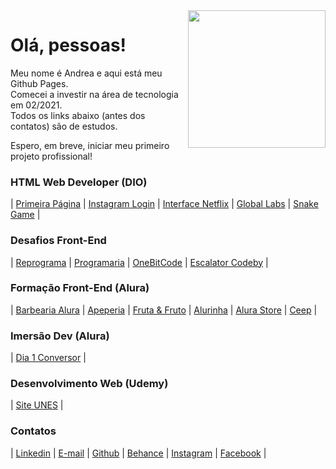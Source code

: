 <img src="https://media.giphy.com/media/LPgFwCQg4HQBvPihcn/giphy.gif" width="220px" align="right">

# Olá, pessoas!

Meu nome é Andrea e aqui está meu Github Pages.  
Comecei a investir na área de tecnologia em 02/2021.  
Todos os links abaixo (antes dos contatos) são de estudos.

Espero, em breve, iniciar meu primeiro projeto profissional!

### HTML Web Developer (DIO)

| [Primeira Página](https://andreadcsousa.github.io/dio_webpage_inicio/) | [Instagram Login](https://andreadcsousa.github.io/dio_desafio_instagram/) | [Interface Netflix](https://andreadcsousa.github.io/dio_desafio_netflix/) | [Global Labs](https://andreadcsousa.github.io/dio_introducao_bootstrap/) | [Snake Game](https://andreadcsousa.github.io/dio_desafio_snake/) |

### Desafios Front-End

| [Reprograma](https://andreadcsousa.github.io/reprograma_oficina/) | [Programaria](https://andreadcsousa.github.io/programaria_frontend/) | [OneBitCode](https://andreadcsousa.github.io/onebitcode_calculadora/) | [Escalator Codeby](https://andreadcsousa.github.io/codeby_escalator/) |

### Formação Front-End (Alura)

| [Barbearia Alura](https://andreadcsousa.github.io/alura_webpage_barbearia/) | [Apeperia](https://andreadcsousa.github.io/alura_layout_responsivo/) | [Fruta & Fruto](https://andreadcsousa.github.io/alura_arquitetura_css/) | [Alurinha](https://andreadcsousa.github.io/alura_webpage_flexbox/) | [Alura Store](https://andreadcsousa.github.io/alura_webpage_grid/) | [Ceep](https://andreadcsousa.github.io/alura_array_javascript/) |

### Imersão Dev (Alura)

| [Dia 1 Conversor](https://andreadcsousa.github.io/alura_imersao_dia1/) |

### Desenvolvimento Web (Udemy)

| [Site UNES](https://andreadcsousa.github.io/udemy_projetoUnes/) |

### Contatos

| [Linkedin](https://www.linkedin.com/in/andrea-dcsousa/) | [E-mail](mailto:andrea.dcsousa@gmail.com) | [Github](https://github.com/andreadcsousa) | [Behance](https://www.freecodecamp.org/andreadcsousa) | [Instagram](https://www.instagram.com/pinklovesxtina/) | [Facebook](https://www.facebook.com/pinkLOVESxtina) |
